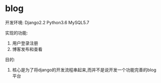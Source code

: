 # blog
开发环境:
  Django2.2   Python3.6  MySQL5.7

实现的功能:
  1. 用户登录注册
  2. 博客发布和查看

目的:
  1. 核心是为了将django的开发流程串起来,而并不是说开发一个功能完善的blog平台
